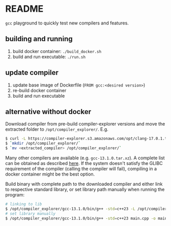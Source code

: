 # README

`gcc` playground to quickly test new compilers and features.

## building and running

1. build docker container: `./build_docker.sh`
2. build and run executable: `./run.sh`

## update compiler

1. update base image of Dockerfile (`FROM gcc:<desired version>`)
2. re-build docker container
3. build and run executable

## alternative without docker

Download compiler from pre-build compiler-explorer versions and move the extracted folder to
`/opt/compiler_explorer/`. E.g.

```bash
$ curl -L https://compiler-explorer.s3.amazonaws.com/opt/clang-17.0.1.tar.xz | tar Jx
$ `mkdir /opt/compiler_explorer/`
$ `mv <extracted_compiler> /opt/compiler_explorer/`
```

Many other compilers are available (e.g. `gcc-13.1.0.tar.xz`). A complete list can be obtained as
described [here](https://github.com/compiler-explorer/infra/blob/main/docs/installing_compilers.md).
If the system doesn't satisfy the GLIBC requirement of the compiler (calling the compiler will
fail), compiling in a docker container might be the best option.

Build binary with complete path to the downloaded compiler and either link to respective standard
library, or set library path manually when running the program:

```bash
# linking to lib
$ /opt/compiler_explorer/gcc-13.1.0/bin/g++ -std=c++23 -L /opt/compiler_explorer/gcc-13.1.0/lib64 -static main.cpp -o main.out && ./main.out
# set library manually
$ /opt/compiler_explorer/gcc-13.1.0/bin/g++ -std=c++23 main.cpp -o main.out && export LD_LIBRARY_PATH=/opt/compiler_explorer/gcc-13.1.0/lib64/ && ./main.out
```
